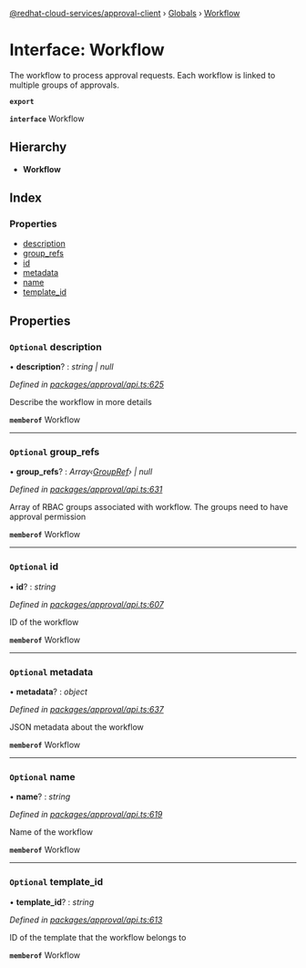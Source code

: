 [@redhat-cloud-services/approval-client](../README.md) › [Globals](../globals.md) › [Workflow](workflow.md)

# Interface: Workflow

The workflow to process approval requests. Each workflow is linked to multiple groups of approvals.

**`export`** 

**`interface`** Workflow

## Hierarchy

* **Workflow**

## Index

### Properties

* [description](workflow.md#optional-description)
* [group_refs](workflow.md#optional-group_refs)
* [id](workflow.md#optional-id)
* [metadata](workflow.md#optional-metadata)
* [name](workflow.md#optional-name)
* [template_id](workflow.md#optional-template_id)

## Properties

### `Optional` description

• **description**? : *string | null*

*Defined in [packages/approval/api.ts:625](https://github.com/fhlavac/javascript-clients/blob/master/packages/approval/api.ts#L625)*

Describe the workflow in more details

**`memberof`** Workflow

___

### `Optional` group_refs

• **group_refs**? : *Array‹[GroupRef](groupref.md)› | null*

*Defined in [packages/approval/api.ts:631](https://github.com/fhlavac/javascript-clients/blob/master/packages/approval/api.ts#L631)*

Array of RBAC groups associated with workflow. The groups need to have approval permission

**`memberof`** Workflow

___

### `Optional` id

• **id**? : *string*

*Defined in [packages/approval/api.ts:607](https://github.com/fhlavac/javascript-clients/blob/master/packages/approval/api.ts#L607)*

ID of the workflow

**`memberof`** Workflow

___

### `Optional` metadata

• **metadata**? : *object*

*Defined in [packages/approval/api.ts:637](https://github.com/fhlavac/javascript-clients/blob/master/packages/approval/api.ts#L637)*

JSON metadata about the workflow

**`memberof`** Workflow

___

### `Optional` name

• **name**? : *string*

*Defined in [packages/approval/api.ts:619](https://github.com/fhlavac/javascript-clients/blob/master/packages/approval/api.ts#L619)*

Name of the workflow

**`memberof`** Workflow

___

### `Optional` template_id

• **template_id**? : *string*

*Defined in [packages/approval/api.ts:613](https://github.com/fhlavac/javascript-clients/blob/master/packages/approval/api.ts#L613)*

ID of the template that the workflow belongs to

**`memberof`** Workflow
